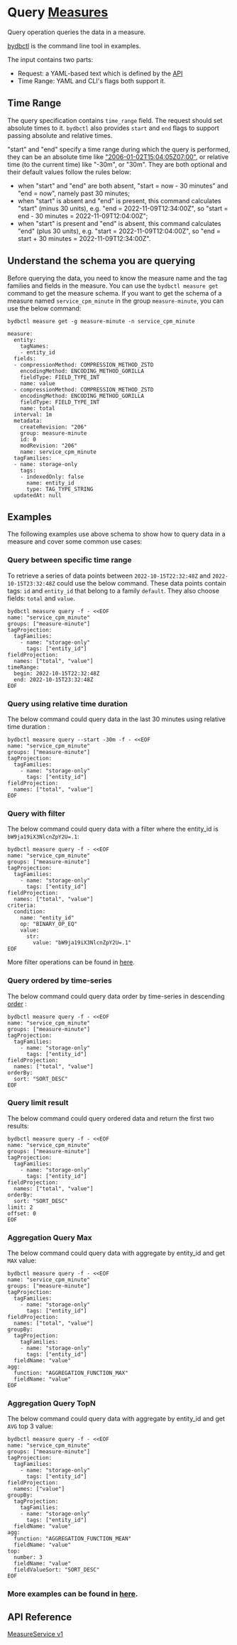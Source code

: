 ﻿# Query [Measures](../../../concept/data-model.md#measures)

Query operation queries the data in a measure.

[bydbctl](../bydbctl.md) is the command line tool in examples.

The input contains two parts:

* Request: a YAML-based text which is defined by the [API](#api-reference)
* Time Range: YAML and CLI's flags both support it.

## Time Range

The query specification contains `time_range` field. The request should set absolute times to it.
`bydbctl` also provides `start` and `end` flags to support passing absolute and relative times.

"start" and "end" specify a time range during which the query is performed, they can be an absolute time like ["2006-01-02T15:04:05Z07:00"](https://www.rfc-editor.org/rfc/rfc3339),
or relative time (to the current time) like "-30m", or "30m".
They are both optional and their default values follow the rules below:

* when "start" and "end" are both absent, "start = now - 30 minutes" and "end = now",
namely past 30 minutes;
* when "start" is absent and "end" is present, this command calculates "start" (minus 30 units),
e.g. "end = 2022-11-09T12:34:00Z", so "start = end - 30 minutes = 2022-11-09T12:04:00Z";
* when "start" is present and "end" is absent, this command calculates "end" (plus 30 units),
e.g. "start = 2022-11-09T12:04:00Z", so "end = start + 30 minutes = 2022-11-09T12:34:00Z".

## Understand the schema you are querying
Before querying the data, you need to know the measure name and the tag families and fields in the measure. You can use the `bydbctl measure get` command to get the measure schema.
If you want to get the schema of a measure named `service_cpm_minute` in the group `measure-minute`, you can use the below command:
```shell
bydbctl measure get -g measure-minute -n service_cpm_minute
```
```shell
measure:
  entity:
    tagNames:
    - entity_id
  fields:
  - compressionMethod: COMPRESSION_METHOD_ZSTD
    encodingMethod: ENCODING_METHOD_GORILLA
    fieldType: FIELD_TYPE_INT
    name: value
  - compressionMethod: COMPRESSION_METHOD_ZSTD
    encodingMethod: ENCODING_METHOD_GORILLA
    fieldType: FIELD_TYPE_INT
    name: total
  interval: 1m
  metadata:
    createRevision: "206"
    group: measure-minute
    id: 0
    modRevision: "206"
    name: service_cpm_minute
  tagFamilies:
  - name: storage-only
    tags:
    - indexedOnly: false
      name: entity_id
      type: TAG_TYPE_STRING
  updatedAt: null
```

## Examples
The following examples use above schema to show how to query data in a measure and cover some common use cases:

### Query between specific time range
To retrieve a series of data points between `2022-10-15T22:32:48Z` and `2022-10-15T23:32:48Z` could use the below command. These data points contain tags: `id` and `entity_id` that belong to a family `default`. They also choose fields: `total` and `value`.

```shell
bydbctl measure query -f - <<EOF
name: "service_cpm_minute"
groups: ["measure-minute"]
tagProjection:
  tagFamilies:
    - name: "storage-only"
      tags: ["entity_id"]
fieldProjection:
  names: ["total", "value"]
timeRange:
  begin: 2022-10-15T22:32:48Z
  end: 2022-10-15T23:32:48Z
EOF
```

### Query using relative time duration
The below command could query data in the last 30 minutes using relative time duration :

```shell
bydbctl measure query --start -30m -f - <<EOF
name: "service_cpm_minute"
groups: ["measure-minute"]
tagProjection:
  tagFamilies:
    - name: "storage-only"
      tags: ["entity_id"]
fieldProjection:
  names: ["total", "value"]
EOF
```

### Query with filter
The below command could query data with a filter where the entity_id is `bW9ja19iX3NlcnZpY2U=.1`:

```shell
bydbctl measure query -f - <<EOF
name: "service_cpm_minute"
groups: ["measure-minute"]
tagProjection:
  tagFamilies:
    - name: "storage-only"
      tags: ["entity_id"]
fieldProjection:
  names: ["total", "value"]
criteria:
  condition:
    name: "entity_id"
    op: "BINARY_OP_EQ"
    value:
      str:
        value: "bW9ja19iX3NlcnZpY2U=.1"
EOF
```

More filter operations can be found in [here](filter-operation.md).

### Query ordered by time-series
The below command could query data order by time-series in descending [order](../../../api-reference.md#sort) :

```shell
bydbctl measure query -f - <<EOF
name: "service_cpm_minute"
groups: ["measure-minute"]
tagProjection:
  tagFamilies:
    - name: "storage-only"
      tags: ["entity_id"]
fieldProjection:
  names: ["total", "value"]
orderBy:
  sort: "SORT_DESC"
EOF
```

### Query limit result
The below command could query ordered data and return the first two results:

```shell
bydbctl measure query -f - <<EOF
name: "service_cpm_minute"
groups: ["measure-minute"]
tagProjection:
  tagFamilies:
    - name: "storage-only"
      tags: ["entity_id"]
fieldProjection:
  names: ["total", "value"]
orderBy:
  sort: "SORT_DESC"
limit: 2
offset: 0
EOF
```

### Aggregation Query Max
The below command could query data with aggregate by entity_id and get `MAX` value:

```shell
bydbctl measure query -f - <<EOF
name: "service_cpm_minute"
groups: ["measure-minute"]
tagProjection:
  tagFamilies:
    - name: "storage-only"
      tags: ["entity_id"]
fieldProjection:
  names: ["total", "value"]
groupBy:
  tagProjection:
    tagFamilies:
    - name: "storage-only"
      tags: ["entity_id"]
  fieldName: "value"
agg:
  function: "AGGREGATION_FUNCTION_MAX"
  fieldName: "value"
EOF
```

### Aggregation Query TopN
The below command could query data with aggregate by entity_id and get `AVG` top 3 value:

```shell
bydbctl measure query -f - <<EOF
name: "service_cpm_minute"
groups: ["measure-minute"]
tagProjection:
  tagFamilies:
    - name: "storage-only"
      tags: ["entity_id"]
fieldProjection:
  names: ["value"]
groupBy:
  tagProjection:
    tagFamilies:
    - name: "storage-only"
      tags: ["entity_id"]
  fieldName: "value"
agg:
  function: "AGGREGATION_FUNCTION_MEAN"
  fieldName: "value"
top:
  number: 3
  fieldName: "value"
  fieldValueSort: "SORT_DESC"
EOF
```

### More examples can be found in [here](https://github.com/apache/skywalking-banyandb/tree/main/test/cases/measure/data/input).

## API Reference

[MeasureService v1](../../../api-reference.md#measureservice)
